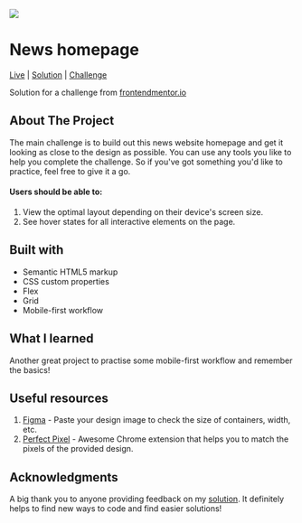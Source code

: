 <img src="https://github.com/catherineisonline/news-homepage-frontendmentor/blob/main/images/project-preview.png?raw=true"></img>

# News homepage


[Live]("https://catherineisonline.github.io/news-homepage-frontendmentor/") | [Solution]("https://www.frontendmentor.io/solutions/news-homepage-Es-yC3RZgB") | [Challenge](https://www.frontendmentor.io/challenges/news-homepage-H6SWTa1MFl)

Solution for a challenge from [frontendmentor.io](https://www.frontendmentor.io/challenges/news-homepage-H6SWTa1MFl)


## About The Project


The main challenge is to build out this news website homepage and get it looking as close to the design as possible. You can use any tools you like to help you complete the challenge. So if you've got something you'd like to practice, feel free to give it a go.

#### Users should be able to:

1. View the optimal layout depending on their device's screen size.
2. See hover states for all interactive elements on the page.




## Built with 

- Semantic HTML5 markup
- CSS custom properties
- Flex
- Grid
- Mobile-first workflow

## What I learned

Another great project to practise some mobile-first workflow and remember the basics!


## Useful resources

1. [Figma](https://www.figma.com/) - Paste your design image to check the size of containers, width, etc.
2. [Perfect Pixel](https://chrome.google.com/webstore/detail/perfectpixel-by-welldonec/dkaagdgjmgdmbnecmcefdhjekcoceebi) - Awesome Chrome extension that helps you to match the pixels of the provided design.



## Acknowledgments

A big thank you to anyone providing feedback on my [solution]("https://www.frontendmentor.io/solutions/news-homepage-Es-yC3RZgB"). It definitely helps to find new ways to code and find easier solutions! 